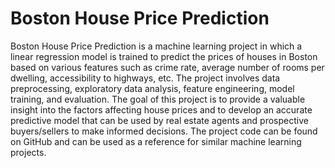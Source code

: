 # Boston House Price Prediction

Boston House Price Prediction is a machine learning project in which a linear regression model is trained to predict the prices of houses in Boston based on various features such as crime rate, average number of rooms per dwelling, accessibility to highways, etc. The project involves data preprocessing, exploratory data analysis, feature engineering, model training, and evaluation. The goal of this project is to provide a valuable insight into the factors affecting house prices and to develop an accurate predictive model that can be used by real estate agents and prospective buyers/sellers to make informed decisions. The project code can be found on GitHub and can be used as a reference for similar machine learning projects.
